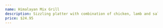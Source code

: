 ```yaml
---
name: Himalayan Mix Grill
description: Sizzling platter with combination of chicken, lamb and salmon.
price: $24.95
---
```

